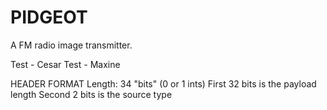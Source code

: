 PIDGEOT
=======

A FM radio image transmitter.

Test - Cesar
Test - Maxine

HEADER FORMAT
	Length: 34 "bits" (0 or 1 ints)
	First 32 bits is the payload length
	Second 2 bits is the source type